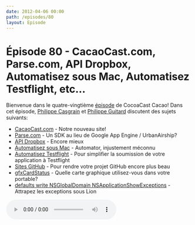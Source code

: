 ```yaml
---
date: 2012-04-06 00:00
path: /episodes/80
layout: Episode
---
```

# Épisode 80 - CacaoCast.com, Parse.com, API Dropbox, Automatisez sous Mac, Automatisez Testflight, etc...
<p>Bienvenue dans le quatre-vingtième <a href="https://cacaocast.com/media/cacaocast_80.mp3" title="CocoaCast Cacao Episode 80">épisode</a> de CocoaCast Cacao! Dans cet épisode, <a href="http://www.twitter.com/philippec" title="Philippe Casgrain sur Twitter">Philippe Casgrain</a> et <a href="http://www.twitter.com/philippeguitard" title="Philippe Guitard sur Twitter">Philippe Guitard</a> discutent des sujets suivants:</p>
<ul><li><a href="http://cacaocast.com/" title="CacaoCast.com">CacaoCast.com</a> - Notre nouveau site!</li>
<li><a href="https://parse.com/" title="Parse.com">Parse.com</a> - Un SDK au lieu de Google App Engine / UrbanAirship?</li>
<li><a href="https://www.dropbox.com/developers/reference/sdk" title="API Dropbox">API Dropbox</a> - Encore mieux</li>
<li><a href="http://www.digitbooks.fr/catalogue/automatisez-sous-mac-gamel.html" title="Automatisez sous Mac">Automatisez sous Mac</a> - Automator, injustement méconnu</li>
<li><a href="http://developmentseed.org/blog/2011/sep/02/automating-development-uploads-testflight-xcode/" title="Automatisez Testflight">Automatisez Testflight</a> - Pour simplifier la soumission de votre application à Testflight</li>
<li><a href="https://github.com/blog/1081-instantly-beautiful-project-pages" title="Sites GitHub">Sites GitHub</a> - Pour rendre votre projet GitHub encore plus beau</li>
<li><a href="http://codykrieger.com/gfxCardStatus" title="gfxCardStatus">gfxCardStatus</a> - Quelle carte graphique utilisez-vous dans votre portable?</li>
<li><a href="https://developer.apple.com/library/mac/#releasenotes/Cocoa/AppKit.html" title="defaults write NSGlobalDomain NSApplicationShowExceptions">defaults write NSGlobalDomain NSApplicationShowExceptions</a> - Attrapez les exceptions sous Lion</li>
</ul>
<p><audio controls><source src="https://cacaocast.com/media/cacaocast_80.mp3" type="audio/mpeg"><source src="https://cacaocast.com/media/cacaocast_80.mp3" type="audio/mp4">Votre navigateur ne supporte pas l'élément audio / Your browser does not support the audio element.</audio></p>
